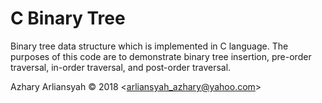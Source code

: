 # C Binary Tree
Binary tree data structure which is implemented in C language. The purposes of this code are to demonstrate binary tree insertion, pre-order traversal, in-order traversal, and post-order traversal.

Azhary Arliansyah &copy; 2018 <<arliansyah_azhary@yahoo.com>>
